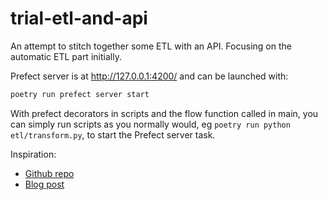 # trial-etl-and-api

An attempt to stitch together some ETL with an API. Focusing on the automatic ETL part initially.

Prefect server is at http://127.0.0.1:4200/ and can be launched with:

```bash
poetry run prefect server start
```

With prefect decorators in scripts and the flow function called in main, you can simply run scripts as you normally would, eg `poetry run python etl/transform.py`, to start the Prefect server task.

Inspiration:

- [Github repo](https://github.com/RyanEricLamb/data-engineering-bus-tracker/tree/main/etl)
- [Blog post](https://medium.com/@ryanelamb/a-data-engineering-project-with-prefect-docker-terraform-google-cloudrun-bigquery-and-streamlit-3fc6e08b9398)
